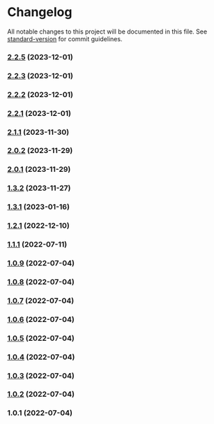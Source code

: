 # Changelog

All notable changes to this project will be documented in this file. See [standard-version](https://github.com/conventional-changelog/standard-version) for commit guidelines.

### [2.2.5](https://github.com/vue-viewer-editor/vve-statsvn-cli/compare/v2.2.3...v2.2.5) (2023-12-01)

### [2.2.3](https://github.com/vue-viewer-editor/vve-statsvn-cli/compare/v2.2.2...v2.2.3) (2023-12-01)

### [2.2.2](https://github.com/vue-viewer-editor/vve-statsvn-cli/compare/v2.2.1...v2.2.2) (2023-12-01)

### [2.2.1](https://github.com/vue-viewer-editor/vve-statsvn-cli/compare/v2.1.1...v2.2.1) (2023-12-01)

### [2.1.1](https://github.com/vue-viewer-editor/vve-statsvn-cli/compare/v2.0.2...v2.1.1) (2023-11-30)

### [2.0.2](https://github.com/vue-viewer-editor/vve-statsvn-cli/compare/v2.0.1...v2.0.2) (2023-11-29)

### [2.0.1](https://github.com/vue-viewer-editor/vve-statsvn-cli/compare/v1.3.2...v2.0.1) (2023-11-29)

### [1.3.2](https://github.com/vue-viewer-editor/vve-statsvn-cli/compare/v1.3.1...v1.3.2) (2023-11-27)

### [1.3.1](https://github.com/vue-viewer-editor/vve-statsvn-cli/compare/v1.2.1...v1.3.1) (2023-01-16)

### [1.2.1](https://github.com/vue-viewer-editor/vve-statsvn-cli/compare/v1.1.1...v1.2.1) (2022-12-10)

### [1.1.1](https://github.com/vue-viewer-editor/vve-statsvn-cli/compare/v1.0.9...v1.1.1) (2022-07-11)

### [1.0.9](https://github.com/vue-viewer-editor/vve-statsvn-cli/compare/v1.0.8...v1.0.9) (2022-07-04)

### [1.0.8](https://github.com/vue-viewer-editor/vve-statsvn-cli/compare/v1.0.7...v1.0.8) (2022-07-04)

### [1.0.7](https://github.com/vue-viewer-editor/vve-statsvn-cli/compare/v1.0.6...v1.0.7) (2022-07-04)

### [1.0.6](https://github.com/vue-viewer-editor/vve-statsvn-cli/compare/v1.0.5...v1.0.6) (2022-07-04)

### [1.0.5](https://github.com/vue-viewer-editor/vve-statsvn-cli/compare/v1.0.4...v1.0.5) (2022-07-04)

### [1.0.4](https://github.com/vue-viewer-editor/vve-statsvn-cli/compare/v1.0.3...v1.0.4) (2022-07-04)

### [1.0.3](https://github.com/vue-viewer-editor/vve-statsvn-cli/compare/v1.0.2...v1.0.3) (2022-07-04)

### [1.0.2](https://github.com/vue-viewer-editor/vve-statsvn-cli/compare/v1.0.1...v1.0.2) (2022-07-04)

### 1.0.1 (2022-07-04)
